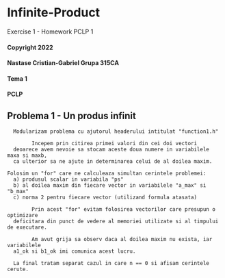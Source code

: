 # Infinite-Product
Exercise 1 - Homework PCLP 1

#### Copyright 2022
#### Nastase Cristian-Gabriel Grupa 315CA
#### Tema 1
#### PCLP


## Problema 1 - Un produs infinit

      Modularizam problema cu ajutorul headerului intitulat "function1.h"

            Incepem prin citirea primei valori din cei doi vectori
      deoarece avem nevoie sa stocam aceste doua numere in variabilele maxa si maxb,
      ca ulterior sa ne ajute in determinarea celui de al doilea maxim.

    Folosim un "for" care ne calculeaza simultan cerintele problemei:
      a) produsul scalar in variabila "ps"
      b) al doilea maxim din fiecare vector in variabilele "a_max" si "b_max"
      c) norma 2 pentru fiecare vector (utilizand formula atasata)

            Prin acest "for" evitam folosirea vectorilor care presupun o optimizare 
      deficitara din punct de vedere al memoriei utilizate si al timpului de executare.

            Am avut grija sa observ daca al doilea maxim nu exista, iar variabilele 
      a1_ok si b1_ok imi comunica acest lucru.

      La final tratam separat cazul in care n == 0 si afisam cerintele cerute.
